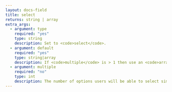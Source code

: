 ```yaml
---
layout: docs-field
title: select
returns: string | array
extra_args:
  - argument: type
    required: "yes"
    type: string
    description: Set to <code>select</code>.
  - argument: default
    required: "yes"
    type: string|array
    description: If <code>multiple</code> is > 1 then use an <code>array</code>. If not, then a <code>string</code>.
  - argument: multiple
    required: "no"
    type: int
    description: The number of options users will be able to select simultaneously. Use <code>1</code> for single-select controls (defaults to <code>1</code>).
---
```

